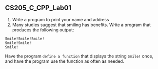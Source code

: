 <!--
 * @Github: https://github.com/Certseeds/CS205_C_CPP
 * @Organization: SUSTech
 * @Author: nanoseeds
 * @Date: 2020-06-07 10:10:19
 * @LastEditors: nanoseeds
 * @LastEditTime: 2020-06-07 10:12:18
 * @License: CC-BY-NC-SA_V4_0 or any later version 
 -->
## CS205_C_CPP_Lab01

1. Write a program to print your name and address
2. Many studies suggest that smiling has benefits. Write a program that
produces the following output:

``` log
Smile!Smile!Smile!
Smile!Smile!
Smile!
```

Have the program `define a function` that displays the string `Smile!` once, and
have the program use the function as often as needed.